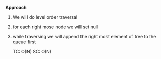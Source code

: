 **Approach** 

1) We will do level order traversal
2) for each right mose node we will set null
3) while traversing we will append the right most element of tree to the queue first


    TC: O(N)
    SC: O(N)